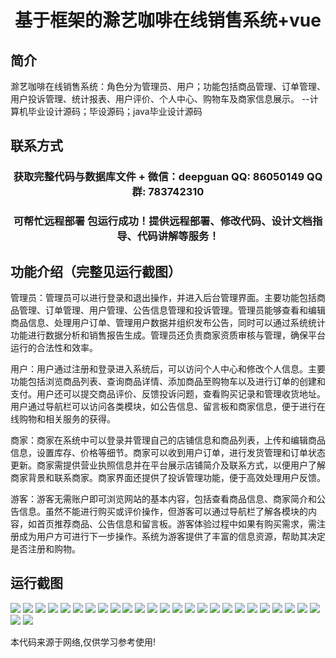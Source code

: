 <p><h1 align="center">基于框架的滁艺咖啡在线销售系统+vue</h1></p>

## 简介
滁艺咖啡在线销售系统：角色分为管理员、用户；功能包括商品管理、订单管理、用户投诉管理、统计报表、用户评价、个人中心、购物车及商家信息展示。    --计算机毕业设计源码；毕设源码；java毕业设计源码


## 联系方式
<p><h3 align="center">获取完整代码与数据库文件 + 微信：deepguan QQ: 86050149 QQ群: 783742310</h3></p>
<p><h3 align="center">可帮忙远程部署 包运行成功！提供远程部署、修改代码、设计文档指导、代码讲解等服务！</h3></p>

## 功能介绍（完整见运行截图）
管理员：管理员可以进行登录和退出操作，并进入后台管理界面。主要功能包括商品管理、订单管理、用户管理、公告信息管理和投诉管理。管理员能够查看和编辑商品信息、处理用户订单、管理用户数据并组织发布公告，同时可以通过系统统计功能进行数据分析和销售报告生成。管理员还负责商家资质审核与管理，确保平台运行的合法性和效率。

用户：用户通过注册和登录进入系统后，可以访问个人中心和修改个人信息。主要功能包括浏览商品列表、查询商品详情、添加商品至购物车以及进行订单的创建和支付。用户还可以提交商品评价、反馈投诉问题，查看购买记录和管理收货地址。用户通过导航栏可以访问各类模块，如公告信息、留言板和商家信息，便于进行在线购物和相关服务的获得。

商家：商家在系统中可以登录并管理自己的店铺信息和商品列表，上传和编辑商品信息，设置库存、价格等细节。商家可以收到用户订单，进行发货管理和订单状态更新。商家需提供营业执照信息并在平台展示店铺简介及联系方式，以便用户了解商家背景和联系商家。商家界面还提供了投诉管理功能，便于高效处理用户反馈。

游客：游客无需账户即可浏览网站的基本内容，包括查看商品信息、商家简介和公告信息。虽然不能进行购买或评价操作，但游客可以通过导航栏了解各模块的内容，如首页推荐商品、公告信息和留言板。游客体验过程中如果有购买需求，需注册成为用户方可进行下一步操作。系统为游客提供了丰富的信息资源，帮助其决定是否注册和购物。


## 运行截图
![](img/001.jpg)
![](img/002.jpg)
![](img/003.jpg)
![](img/004.jpg)
![](img/005.jpg)
![](img/006.jpg)
![](img/007.jpg)
![](img/008.jpg)
![](img/009.jpg)
![](img/010.jpg)
![](img/011.jpg)
![](img/012.jpg)
![](img/013.jpg)
![](img/014.jpg)
![](img/015.jpg)
![](img/016.jpg)
![](img/017.jpg)
![](img/018.jpg)
![](img/019.jpg)
![](img/020.jpg)
![](img/021.jpg)
![](img/022.jpg)
![](img/023.jpg)
![](img/024.jpg)
![](img/025.jpg)
![](img/026.jpg)
![](img/027.jpg)

<p>本代码来源于网络,仅供学习参考使用!</p>
